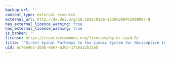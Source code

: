 ```yaml
---
backup_url: ''
content_type: external-resource
external_url: http://dx.doi.org/10.1016/0166-2236%2894%2990007-8
has_external_licence_warning: true
has_external_license_warning: true
is_broken: ''
license: https://creativecommons.org/licenses/by-nc-sa/4.0/
title: '"Direct Spinal Pathways to the Limbic System for Nociceptive Information'
uid: ac7ee965-2b0b-46e7-a305-1f18a12b21ab
---
```

